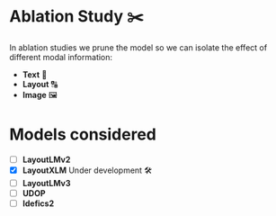 # Ablation Study ✂️
In ablation studies we prune the model so we can isolate the effect of different modal information: 
- **Text** 📝 
- **Layout** 🔠
- **Image** 🖼️

# Models considered
- [ ] **LayoutLMv2**
- [x] **LayoutXLM** Under development :hammer_and_wrench:
- [ ] **LayoutLMv3**
- [ ] **UDOP**
- [ ] **Idefics2**